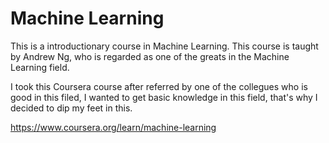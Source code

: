 # Machine Learning

This is a introductionary course in Machine Learning. This course is taught by Andrew Ng, who is regarded as one of the greats in the Machine Learning field.

I took this Coursera course after referred by one of the collegues who is good in this filed, I wanted to get basic knowledge in this field, that's why I decided to dip my feet in this.

<https://www.coursera.org/learn/machine-learning>
